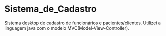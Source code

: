 # Sistema_de_Cadastro
Sistema desktop de cadastro de funcionários e pacientes/clientes. Utilizei a linguagem java com o modelo MVC(Model-View-Controller). 
